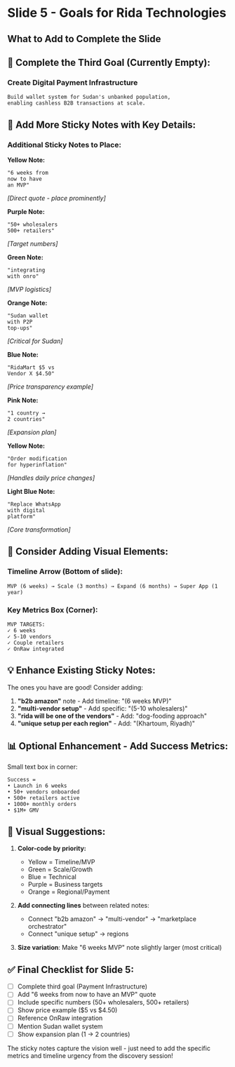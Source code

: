 # Slide 5 - Goals for Rida Technologies
## What to Add to Complete the Slide

## 🎯 **Complete the Third Goal (Currently Empty):**

### Create Digital Payment Infrastructure
```
Build wallet system for Sudan's unbanked population, 
enabling cashless B2B transactions at scale.
```

## 📝 **Add More Sticky Notes with Key Details:**

### Additional Sticky Notes to Place:

**Yellow Note:**
```
"6 weeks from
now to have 
an MVP"
```
*[Direct quote - place prominently]*

**Purple Note:**
```
"50+ wholesalers
500+ retailers"
```
*[Target numbers]*

**Green Note:**
```
"integrating
with onro"
```
*[MVP logistics]*

**Orange Note:**
```
"Sudan wallet
with P2P 
top-ups"
```
*[Critical for Sudan]*

**Blue Note:**
```
"RidaMart $5 vs
Vendor X $4.50"
```
*[Price transparency example]*

**Pink Note:**
```
"1 country →
2 countries"
```
*[Expansion plan]*

**Yellow Note:**
```
"Order modification
for hyperinflation"
```
*[Handles daily price changes]*

**Light Blue Note:**
```
"Replace WhatsApp
with digital
platform"
```
*[Core transformation]*

## 🚀 **Consider Adding Visual Elements:**

### Timeline Arrow (Bottom of slide):
```
MVP (6 weeks) → Scale (3 months) → Expand (6 months) → Super App (1 year)
```

### Key Metrics Box (Corner):
```
MVP TARGETS:
✓ 6 weeks
✓ 5-10 vendors
✓ Couple retailers
✓ OnRaw integrated
```

## 💡 **Enhance Existing Sticky Notes:**

The ones you have are good! Consider adding:

1. **"b2b amazon"** note - Add timeline: "(6 weeks MVP)"
2. **"multi-vendor setup"** - Add specific: "(5-10 wholesalers)"
3. **"rida will be one of the vendors"** - Add: "dog-fooding approach"
4. **"unique setup per each region"** - Add: "(Khartoum, Riyadh)"

## 📊 **Optional Enhancement - Add Success Metrics:**

Small text box in corner:
```
Success = 
• Launch in 6 weeks
• 50+ vendors onboarded
• 500+ retailers active
• 1000+ monthly orders
• $1M+ GMV
```

## 🎨 **Visual Suggestions:**

1. **Color-code by priority:**
   - Yellow = Timeline/MVP
   - Green = Scale/Growth
   - Blue = Technical
   - Purple = Business targets
   - Orange = Regional/Payment

2. **Add connecting lines** between related notes:
   - Connect "b2b amazon" → "multi-vendor" → "marketplace orchestrator"
   - Connect "unique setup" → regions

3. **Size variation**: Make "6 weeks MVP" note slightly larger (most critical)

## ✅ **Final Checklist for Slide 5:**

- [ ] Complete third goal (Payment Infrastructure)
- [ ] Add "6 weeks from now to have an MVP" quote
- [ ] Include specific numbers (50+ wholesalers, 500+ retailers)
- [ ] Show price example ($5 vs $4.50)
- [ ] Reference OnRaw integration
- [ ] Mention Sudan wallet system
- [ ] Show expansion plan (1 → 2 countries)

The sticky notes capture the vision well - just need to add the specific metrics and timeline urgency from the discovery session!